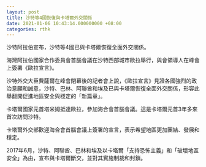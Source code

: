 ```yaml
---
layout: post
title: 沙特等4國恢復與卡塔爾外交關係
date: 2021-01-06 10:43:14.000000000 +08:00
categories: rthk
---
```


沙特阿拉伯宣布，沙特等4國已與卡塔爾恢復全面外交關係。

海灣阿拉伯國家合作委員會首腦會議在沙特西部城市歐拉舉行，與會領導人在峰會上簽署《歐拉宣言》。

沙特外交大臣費薩爾在峰會閉幕後的記者會上說，《歐拉宣言》見證各國強烈的政治意願和誠意，沙特、巴林、阿聯酋和埃及已與卡塔爾恢復全面外交關係，形容此舉翻開促進地區安全與穩定的「新篇章」。

卡塔爾國家元首塔米姆抵達歐拉，參加海合會首腦會議。這是卡塔爾元首3年多來首次訪問沙特。

卡塔爾外交部歡迎海合會首腦會議上簽署的宣言，表示希望地區更加團結、發展和穩定。

2017年6月，沙特、阿聯酋、巴林和埃及以卡塔爾「支持恐怖主義」和「破壞地區安全」為由，宣布與卡塔爾斷交，並對其實施制裁和封鎖。
